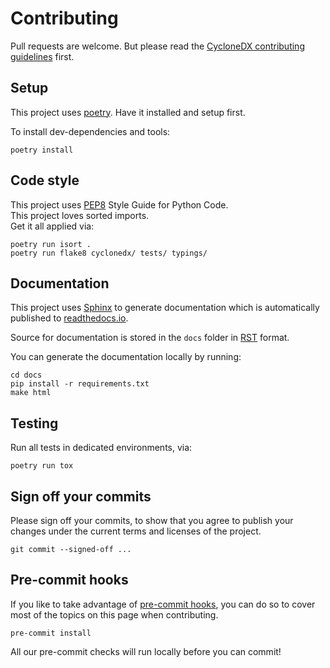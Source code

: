 # Contributing

Pull requests are welcome.
But please read the
[CycloneDX contributing guidelines](https://github.com/CycloneDX/.github/blob/master/CONTRIBUTING.md)
first.

## Setup

This project uses [poetry]. Have it installed and setup first.

To install dev-dependencies and tools:

```shell
poetry install
```

## Code style

This project uses [PEP8] Style Guide for Python Code.  
This project loves sorted imports.  
Get it all applied via:

```shell
poetry run isort .
poetry run flake8 cyclonedx/ tests/ typings/
```

## Documentation

This project uses [Sphinx] to generate documentation which is automatically published to [readthedocs.io].

Source for documentation is stored in the `docs` folder in [RST] format.

You can generate the documentation locally by running:

```shell
cd docs
pip install -r requirements.txt
make html
```

## Testing

Run all tests in dedicated environments, via:

```shell
poetry run tox
```

## Sign off your commits

Please sign off your commits,
to show that you agree to publish your changes under the current terms and licenses of the project.

```shell
git commit --signed-off ...
```

## Pre-commit hooks

If you like to take advantage of [pre-commit hooks], you can do so to cover most of the topics on this page when
contributing.

```shell
pre-commit install
```

All our pre-commit checks will run locally before you can commit!

[poetry]: https://python-poetry.org
[PEP8]: https://www.python.org/dev/peps/pep-0008
[Sphinx]: https://www.sphinx-doc.org/
[readthedocs.io]: https://cyclonedx-python-library.readthedocs.io/
[RST]: https://en.wikipedia.org/wiki/ReStructuredText
[pre-commit hooks]: https://pre-commit.com
